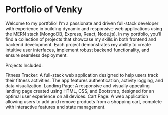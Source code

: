 #  Portfolio of Venky

Welcome to my portfolio! I’m a passionate and driven full-stack developer with experience in building dynamic and responsive web applications using the MERN stack (MongoDB, Express, React, Node.js). In my portfolio, you’ll find a collection of projects that showcase my skills in both frontend and backend development. Each project demonstrates my ability to create intuitive user interfaces, implement robust backend functionality, and ensure seamless deployment.

Projects Included:

   Fitness Tracker: A full-stack web application designed to help users track their fitness activities. The app features authentication, activity logging, and data visualization.
   Landing Page: A responsive and visually appealing landing page created using HTML, CSS, and Bootstrap, designed for an optimal user experience on all devices.
   Cart Page: A web application allowing users to add and remove products from a shopping cart, complete with interactive features and state management.

